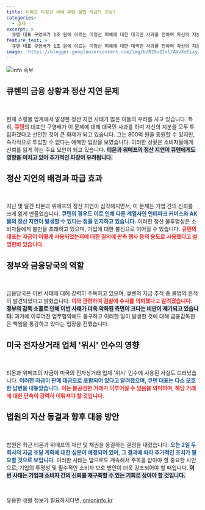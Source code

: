 ```yaml
---
title: 티메프 미정산 사태 큐텐 불법 자금의 진실!
categories:
  - 경제
excerpt: >
  큐텐 대표 구영배가 1조 원에 이르는 미정산 피해에 대한 대국민 사과를 전하며 자신의 지분을 100% 동원하겠다고 밝혔습니다. 하지만 즉각적인 자금 투입은 불가능하다는 모호한 입장을 남겼습니다. 금융당국은 이 사태와 관련해 검찰 수사를 의뢰했습니다.
feature_text: >
  큐텐 대표 구영배가 1조 원에 이르는 미정산 피해에 대한 대국민 사과를 전하며 자신의 지분을 100% 동원하겠다고 밝혔습니다. 하지만 즉각적인 자금 투입은 불가능하다는 모호한 입장을 남겼습니다. 금융당국은 이 사태와 관련해 검찰 수사를 의뢰했습니다.
image: 'https://blogger.googleusercontent.com/img/b/R29vZ2xl/AVvXsEixyZcFfHzMRdzZMjFBmAUKJYCLCGyLL1o632UiGVXcaFdKo_bkvkuCioo0uUKlGfBVcT3P84aROyZIXSBEx3Aw5nCQ3pTgDom1WDC4m8eifvWiAmWEEVb4x6G_l8C0QH225ldMjyaFvpxGEBGNO37VmDTDMHGhJPq73UglMfDca1-0aw/s1600/blogspot.png'
---
```


<p><img src="https://blogger.googleusercontent.com/img/b/R29vZ2xl/AVvXsEixyZcFfHzMRdzZMjFBmAUKJYCLCGyLL1o632UiGVXcaFdKo_bkvkuCioo0uUKlGfBVcT3P84aROyZIXSBEx3Aw5nCQ3pTgDom1WDC4m8eifvWiAmWEEVb4x6G_l8C0QH225ldMjyaFvpxGEBGNO37VmDTDMHGhJPq73UglMfDca1-0aw/s1600/blogspot.png" alt="info 속보" /></p>

<h2 data-ke-size="size26">큐텐의 금융 상황과 정산 지연 문제</h2>

<p data-ke-size="size16">&nbsp;</p>

<p>현재 쇼핑몰 업계에서 발생한 정산 지연 사태가 많은 이들의 우려를 사고 있습니다. 특히, <b><span style="color: #ee2323;">큐텐</span></b>의 대표인 구영배가 이 문제에 대해 대국민 사과를 하며 자신의 지분을 모두 투입하겠다고 선언한 것이 큰 화제가 되고 있습니다. 그는 800억 원을 동원할 수 있지만, 즉각적으로 투입할 수 없다는 애매한 입장을 보였습니다. 이러한 상황은 소비자들에게 신뢰를 잃게 하는 주요 요인이 되고 있습니다. <b><span style="background-color: #21538527;">티몬과 위메프의 정산 지연이 큐텐에게도 영향을 미치고 있어 추가적인 파장이 우려됩니다.</span></b> </p>

<h2 data-ke-size="size26">정산 지연의 배경과 파급 효과</h2>

<p data-ke-size="size16">&nbsp;</p>

<p>지난 몇 달간 티몬과 위메프의 정산 지연이 심각해지면서, 이 문제는 기업 간의 신뢰를 크게 잃게 만들었습니다. <b><span style="color: #1a5490;">큐텐의 경우도 이로 인해 다른 계열사인 인터파크 커머스와 AK몰의 정산 지연이 발생할 수 있다는 점을 인지하고 있습니다.</span></b> 이러한 정산 불투명성은 소비자들에게 불만을 초래하고 있으며, 기업에 대한 불신으로 이어질 수 있습니다. <b><span style="color: #ee2323;">큐텐의 대표는 자금이 어떻게 사용되었는지에 대한 질의에 판촉 행사 등의 용도로 사용했다고 설명한바 있습니다.</span></b> </p>

<h2 data-ke-size="size26">정부와 금융당국의 역할</h2>

<p data-ke-size="size16">&nbsp;</p>

<p>금융당국은 이번 사태에 대해 강력히 주목하고 있으며, 큐텐의 자금 추적 중 불법의 흔적이 발견되었다고 밝혔습니다. <b><span style="color: #ee2323;">이와 관련하여 검찰에 수사를 의뢰했다고 알려졌습니다.</span></b> <b><span style="background-color: #21538527;">정부의 감독 소홀로 인해 이번 사태가 더욱 악화된 측면이 크다는 비판이 제기되고 있습니다.</span></b> 과거에 이루어진 업무협약에도 불구하고 이러한 일이 발생한 것에 대해 금융감독원은 책임을 통감하고 있다는 입장을 전했습니다. </p>

<h2 data-ke-size="size26">미국 전자상거래 업체 '위시' 인수의 영향</h2>

<p data-ke-size="size16">&nbsp;</p>

<p>티몬과 위메프의 자금이 미국의 전자상거래 업체 '위시' 인수에 사용된 사실도 드러났습니다. <b><span style="color: #1a5490;">이러한 자금이 판매 대금으로 포함되어 있다고 알려졌으며, 큐텐 대표는 다소 모호한 답변을 내놓았습니다.</span></b> <b><span style="color: #ee2323;">이는 불공정한 거래가 이루어질 수 있음을 의미하며, 해당 거래에 대한 단속이 강력히 이뤄져야 할 것입니다.</span></b> </p>

<h2 data-ke-size="size26">법원의 자산 동결과 향후 대응 방안</h2>

<p data-ke-size="size16">&nbsp;</p>

<p>법원은 최근 티몬과 위메프의 자산 및 채권을 동결하는 결정을 내렸습니다. <b><span style="color: #1a5490;">오는 2일 두 회사의 자금 조달 계획에 대한 심문이 예정되어 있어, 그 결과에 따라 추가적인 조치가 필요할 것으로 보입니다.</span></b> 이러한 사태는 앞으로도 계속해서 주목을 받아야 할 중요한 사안으로, 기업의 투명성 및 필수적인 소비자 보호 방안이 더욱 강조되어야 할 때입니다. <b><span style="background-color: #21538527;">이번 사태는 기업과 소비자 간의 신뢰를 재구축할 수 있는 기회로 삼아야 할 것입니다.</span></b> </p>

<p data-ke-size="size16">&nbsp;</p>
유용한 생활 정보가 필요하시다면, <a href="https://onioninfo.kr" rel="dofollow">onioninfo.kr</a>


